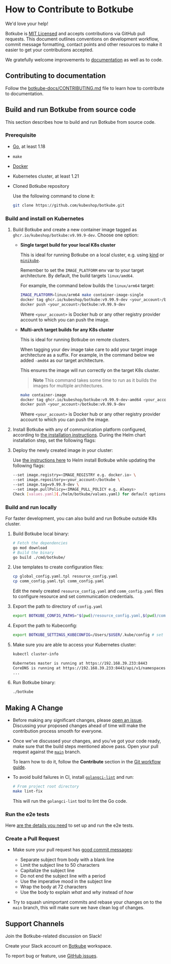 # How to Contribute to Botkube

We'd love your help!

Botkube is [MIT Licensed](LICENSE) and accepts contributions via GitHub pull requests. This document outlines conventions on development workflow, commit message formatting, contact points and other resources to make it easier to get your contributions accepted.

We gratefully welcome improvements to [documentation](https://botkube.io/ "Go to documentation site") as well as to code.

## Contributing to documentation

Follow the [botkube-docs/CONTRIBUTING.md](https://github.com/kubeshop/botkube-docs/blob/main/CONTRIBUTING.md) file to learn how to contribute to documentation.

## Build and run Botkube from source code

This section describes how to build and run Botkube from source code.

### Prerequisite

- [Go](https://go.dev), at least 1.18
- `make`
- [Docker](https://docs.docker.com/install/)
- Kubernetes cluster, at least 1.21
- Cloned Botkube repository

   Use the following command to clone it:
   ```sh
   git clone https://github.com/kubeshop/botkube.git
   ```

### Build and install on Kubernetes

1. Build Botkube and create a new container image tagged as `ghcr.io/kubeshop/botkube:v9.99.9-dev`. Choose one option:

   - **Single target build for your local K8s cluster**

     This is ideal for running Botkube on a local cluster, e.g. using [kind](https://kind.sigs.k8s.io) or [`minikube`](https://minikube.sigs.k8s.io/docs/).

     Remember to set the `IMAGE_PLATFORM` env var to your target architecture. By default, the build targets `linux/amd64`.
     
     For example, the command below builds the `linux/arm64` target:

        ```sh
        IMAGE_PLATFORM=linux/arm64 make container-image-single
        docker tag ghcr.io/kubeshop/botkube:v9.99.9-dev <your_account>/botkube:v9.99.9-dev
        docker push <your_account>/botkube:v9.99.9-dev
        ```
        Where `<your_account>` is Docker hub or any other registry provider account to which you can push the image.

   - **Multi-arch target builds for any K8s cluster**

     This is ideal for running Botkube on remote clusters.

     When tagging your dev image take care to add your target image architecture as a suffix. For example, in the command below we added `-amd64` as our target architecture.

     This ensures the image will run correctly on the target K8s cluster.

     > **Note**
     > This command takes some time to run as it builds the images for multiple architectures.

     ```sh
     make container-image
     docker tag ghcr.io/kubeshop/botkube:v9.99.9-dev-amd64 <your_account>/botkube:v9.99.9-dev
     docker push <your_account>/botkube:v9.99.9-dev
     ```
     Where `<your_account>` is Docker hub or any other registry provider account to which you can push the image.

2. Install Botkube with any of communication platform configured, according to [the installation instructions](https://botkube.io/docs/installation/). During the Helm chart installation step, set the following flags:


3. Deploy the newly created image in your cluster:
   
   Use [the instructions here](https://botkube.io/docs/installation/socketslack/#install-botkube-backend-in-kubernetes-cluster) to Helm install Botkube while updating the following flags:  
   
   ```sh
   --set image.registry=<IMAGE_REGISTRY e.g. docker.io> \
   --set image.repository=<your_account>/botkube \
   --set image.tag=v9.99.9-dev \
   --set image.pullPolicy=<IMAGE_PULL_POLICY e.g. Always>
   Check [values.yaml](./helm/botkube/values.yaml) for default options.
### Build and run locally

For faster development, you can also build and run Botkube outside K8s cluster.

1. Build Botkube local binary:

   ```sh
   # Fetch the dependencies
   go mod download
   # Build the binary
   go build ./cmd/botkube/
   ```

2. Use templates to create configuration files:

   ```sh
   cp global_config.yaml.tpl resource_config.yaml
   cp comm_config.yaml.tpl comm_config.yaml
   ```

   Edit the newly created `resource_config.yaml` and `comm_config.yaml` files to configure resource and set communication credentials.

3. Export the path to directory of `config.yaml`

   ```sh
   export BOTKUBE_CONFIG_PATHS="$(pwd)/resource_config.yaml,$(pwd)/comm_config.yaml"
   ```

4. Export the path to Kubeconfig:

   ```sh
   export BOTKUBE_SETTINGS_KUBECONFIG=/Users/$USER/.kube/config # set custom path if necessary
   ```

5. Make sure you are able to access your Kubernetes cluster:

   ```sh
   kubectl cluster-info
   ```
   ```sh
   Kubernetes master is running at https://192.168.39.233:8443
   CoreDNS is running at https://192.168.39.233:8443/api/v1/namespaces/kube-system/services/kube-dns:dns/proxy
   ...
   ```

6. Run Botkube binary:

   ```sh
   ./botkube
   ```

## Making A Change

- Before making any significant changes, please [open an issue](https://github.com/kubeshop/botkube/issues). Discussing your proposed changes ahead of time will make the contribution process smooth for everyone.

- Once we've discussed your changes, and you've got your code ready, make sure that the build steps mentioned above pass. Open your pull request against the [`main`](https://github.com/kubeshop/botkube/tree/main) branch.

  To learn how to do it, follow the **Contribute** section in the [Git workflow guide](./git-workflow.md).

- To avoid build failures in CI, install [`golangci-lint`](https://golangci-lint.run/usage/install/) and run:

  ```sh
  # From project root directory
  make lint-fix
  ```
  This will run the `golangci-lint` tool to lint the Go code.

### Run the e2e tests

Here [are the details you need](./test/README.md) to set up and run the e2e tests.

### Create a Pull Request

- Make sure your pull request has [good commit messages](https://chris.beams.io/posts/git-commit/):
  - Separate subject from body with a blank line
  - Limit the subject line to 50 characters
  - Capitalize the subject line
  - Do not end the subject line with a period
  - Use the imperative mood in the subject line
  - Wrap the body at 72 characters
  - Use the body to explain _what_ and _why_ instead of _how_

- Try to squash unimportant commits and rebase your changes on to the `main` branch, this will make sure we have clean log of changes.

## Support Channels

Join the Botkube-related discussion on Slack!

Create your Slack account on [Botkube](https://join.botkube.io) workspace.

To report bug or feature, use [GitHub issues](https://github.com/kubeshop/botkube/issues/new/choose).
